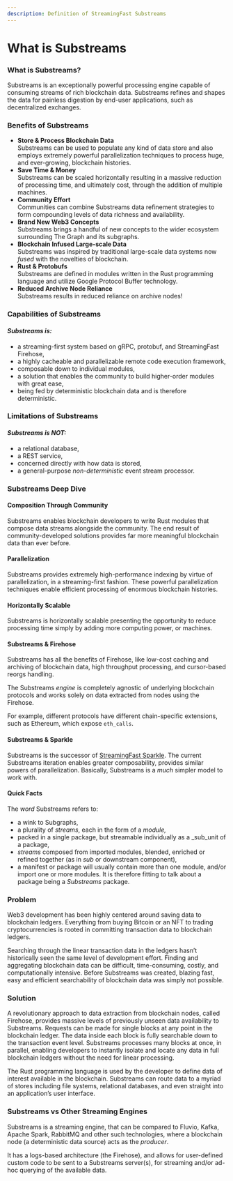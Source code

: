 ```yaml
---
description: Definition of StreamingFast Substreams
---
```


# What is Substreams

### What is Substreams?

Substreams is an exceptionally powerful processing engine capable of consuming streams of rich blockchain data. Substreams refines and shapes the data for painless digestion by end-user applications, such as decentralized exchanges.

### Benefits of Substreams

* **Store & Process Blockchain Data**\
  Substreams can be used to populate any kind of data store and also employs extremely powerful parallelization techniques to process huge, and ever-growing, blockchain histories.
* **Save Time & Money**\
  Substreams can be scaled horizontally resulting in a massive reduction of processing time, and ultimately cost, through the addition of multiple machines.
* **Community Effort**\
  Communities can combine Substreams data refinement strategies to form compounding levels of data richness and availability.
* **Brand New Web3 Concepts**\
  Substreams brings a handful of new concepts to the wider ecosystem surrounding The Graph and its subgraphs.&#x20;
* **Blockchain Infused Large-scale Data**\
  Substreams was inspired by traditional large-scale data systems now _fused_ with the novelties of blockchain.
* **Rust & Protobufs**\
  Substreams are defined in modules written in the Rust programming language and utilize Google Protocol Buffer technology.
* **Reduced Archive Node Reliance**\
  Substreams results in reduced reliance on archive nodes!

### Capabilities of Substreams

#### _Substreams **is:**_

* a streaming-first system based on gRPC, protobuf, and StreamingFast Firehose,
* a highly cacheable and parallelizable remote code execution framework,&#x20;
* composable down to individual modules,
* a solution that enables the community to build higher-order modules with great ease,
* being fed by deterministic blockchain data and is therefore deterministic.

### Limitations of Substreams

#### _Substreams is **NOT:**_

* a relational database,
* a REST service,
* concerned directly with how data is stored,
* a general-purpose _non-deterministic_ event stream processor.

### **Substreams Deep Dive**

#### Composition Through Community

Substreams enables blockchain developers to write Rust modules that compose data streams alongside the community. The end result of community-developed solutions provides far more meaningful blockchain data than ever before.

#### Parallelization

Substreams provides extremely high-performance indexing by virtue of parallelization, in a streaming-first fashion. These powerful parallelization techniques enable efficient processing of enormous blockchain histories.

#### Horizontally Scalable&#x20;

Substreams is horizontally scalable presenting the opportunity to reduce processing time simply by adding more computing power, or machines.

#### Substreams & Firehose

Substreams has all the benefits of Firehose, like low-cost caching and archiving of blockchain data, high throughput processing, and cursor-based reorgs handling.

The Substreams _engine_ is completely agnostic of underlying blockchain protocols and works solely on data extracted from nodes using the Firehose.&#x20;

For example, different protocols have different chain-specific extensions, such as Ethereum, which expose `eth_calls`.

#### Substreams & Sparkle

Substreams is the successor of [StreamingFast Sparkle](https://github.com/streamingfast/sparkle). The current Substreams iteration enables greater composability, provides similar powers of parallelization. Basically, Substreams is a _much_ simpler model to work with.

#### Quick Facts

The _word_ Substreams refers to:

* a wink to Subgraphs,
* a plurality of _streams_, each in the form of a _module,_
* packed in a single package, but streamable individually as a _sub_unit of a package,
* _streams_ composed from imported modules, blended, enriched or refined together (as in _sub_ or downstream component),
* a manifest or package will usually contain more than one module, and/or import one or more modules. It is therefore fitting to talk about a package being a _Substreams_ package.

### Problem

Web3 development has been highly centered around saving data to blockchain ledgers. Everything from buying Bitcoin or an NFT to trading cryptocurrencies is rooted in committing transaction data to blockchain ledgers.

Searching through the linear transaction data in the ledgers hasn’t historically seen the same level of development effort. Finding and aggregating blockchain data can be difficult, time-consuming, costly, and computationally intensive. Before Substreams was created, blazing fast, easy and efficient searchability of blockchain data was simply not possible.&#x20;

### Solution

A revolutionary approach to data extraction from blockchain nodes, called Firehose, provides massive levels of previously unseen data availability to Substreams. Requests can be made for single blocks at any point in the blockchain ledger. The data inside each block is fully searchable down to the transaction event level. Substreams processes many blocks at once, in parallel, enabling developers to instantly isolate and locate any data in full blockchain ledgers without the need for linear processing.

The Rust programming language is used by the developer to define data of interest available in the blockchain. Substreams can route data to a myriad of stores including file systems, relational databases, and even straight into an application’s user interface.

### Substreams vs Other Streaming Engines

Substreams is a streaming engine, that can be compared to Fluvio, Kafka, Apache Spark, RabbitMQ and other such technologies, where a blockchain node (a deterministic data source) acts as the _producer_.

It has a logs-based architecture (the Firehose), and allows for user-defined custom code to be sent to a Substreams server(s), for streaming and/or ad-hoc querying of the available data.
